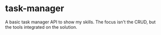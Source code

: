 # task-manager
A basic task manager API to show my skills. The focus isn't the CRUD, but the tools integrated on the solution.
